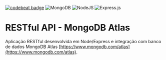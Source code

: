 [![codebeat badge](https://codebeat.co/badges/34e8d11a-7ca2-4180-8b9e-b5901a448c54)](https://codebeat.co/projects/github-com-marckesin-restful-api-mongodb-main) ![MongoDB](https://img.shields.io/badge/MongoDB-%234ea94b.svg?style=flat&logo=mongodb&logoColor=white) ![NodeJS](https://img.shields.io/badge/node.js-6DA55F?style=flat&logo=node.js&logoColor=white) ![Express.js](https://img.shields.io/badge/express.js-%23404d59.svg?style=flat&logo=express&logoColor=%2361DAFB)

# RESTful API - MongoDB Atlas

Aplicação RESTful desenvolvida em Node/Express e integração com banco de dados MongoDB Atlas [https://www.mongodb.com/atlas](https://www.mongodb.com/atlas).
